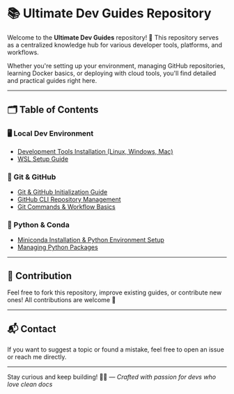 # 📚 Ultimate Dev Guides Repository

Welcome to the **Ultimate Dev Guides** repository! 🚀
This repository serves as a centralized knowledge hub for various developer tools, platforms, and workflows.

Whether you're setting up your environment, managing GitHub repositories, learning Docker basics, or deploying with cloud tools, you'll find detailed and practical guides right here.

---

## 🗂️ Table of Contents

### 🖥️ Local Dev Environment

- [Development Tools Installation (Linux, Windows, Mac)](./env_setup.md)
- [WSL Setup Guide](./wsl_setup.md)

### 🔧 Git & GitHub

- [Git &amp; GitHub Initialization Guide](./Git_GitHub/github_git_init.md)
- [GitHub CLI Repository Management](./Git_GitHub/github_cli_repo_init.md)
- [Git Commands &amp; Workflow Basics](./Git_GitHub/github_cli_repo_managment.md)

### 🐍 Python & Conda

- [Miniconda Installation &amp; Python Environment Setup](./python_conda_setup.md)
- [Managing Python Packages](./python_packages.md)

---

## 🧩 Contribution

Feel free to fork this repository, improve existing guides, or contribute new ones! All contributions are welcome 🤝

---

## 📬 Contact

If you want to suggest a topic or found a mistake, feel free to open an issue or reach me directly.

---

Stay curious and keep building! 🧠💡
— _Crafted with passion for devs who love clean docs_

